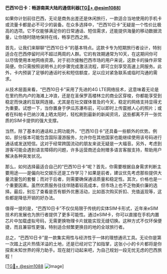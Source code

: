 **巴西10日卡：畅游南美大陆的通信利器[[TG💪+ @esim1088](https://t.me/s/esim1088)]**

如果你计划前往巴西，无论是商务出差还是休闲旅行，一款适合当地使用的手机卡或流量卡都是必不可少的装备。在众多选择中，“巴西10日卡”无疑是一个性价比极高的选项。它不仅能够满足你的日常通话、短信需求，还能提供海量的移动数据流量，让你随时随地保持在线，畅享巴西之旅。

首先，让我们来聊聊“巴西10日卡”的基本特点。这款卡专为短期旅行者设计，特别适合在巴西停留时间不超过两周的人群。它的有效期通常为10天，在这期间你可以尽情使用本地网络资源。对于初次接触巴西市场的用户来说，这款卡的操作非常简便。你只需按照说明书上的步骤完成激活流程，即可立刻享受高速上网服务。此外，卡内预装了足够的通话时长和短信额度，足以应对紧急联系或临时沟通的需求。

从技术层面来看，“巴西10日卡”采用了先进的4G LTE网络技术，这意味着无论是在里约热内卢的海滩上冲浪，还是在圣保罗高楼林立的商业区穿梭，你都能享受到稳定而快速的互联网连接。尤其是在社交媒体普及的今天，稳定的网络支持显得尤为重要。试想一下，当你置身于伊瓜苏瀑布前，可以即时上传震撼人心的照片；或者在科帕卡巴纳沙滩上晒太阳时，轻松刷到最新的新闻资讯，这些都离不开一张优质的SIM卡提供的强大支撑。

当然，除了基本的通话和上网功能外，“巴西10日卡”还具备一些额外的优势。例如，部分版本可能包含国际漫游服务，允许你在其他国家也能继续使用该号码进行通话或发送短信。这对于经常跨国流动的朋友来说无疑是一大福音。另外，考虑到游客可能会遇到语言障碍的问题，许多运营商还会附赠多语言客服支持，帮助用户解决各种突发状况。

那么，如何选择最适合自己的“巴西10日卡”呢？首先，你需要根据自身需求判断主要用途——是偏向社交娱乐还是工作学习？如果是前者，建议优先考虑那些提供大量流量包的套餐；而对于后者，则需要确保通话质量和稳定性。其次，价格也是一个重要因素。虽然优质服务往往伴随着较高成本，但市场上也不乏物美价廉的选择。最后，别忘了查看是否有额外优惠活动，比如首次购买折扣、充值返现等，这些都是降低开销的好办法。

值得一提的是，“巴西10日卡”不仅仅局限于传统的实体SIM卡形式，近年来eSIM技术的发展也为旅行者提供了更多可能性。通过eSIM卡，你可以直接在手机内置芯片中加载虚拟号码，无需更换物理卡片就能实现无缝切换。这种方式不仅环保便捷，而且兼容性更强，特别适合频繁更换目的地的全球旅行者。

总之，“巴西10日卡”是一款集实用性与经济性于一体的理想通讯工具。无论你是第一次踏上这片热情洋溢的土地，还是已经对它了如指掌，这张小小的卡片都将是你探索未知世界的得力助手。现在就行动起来吧，为自己规划一段无忧无虑的巴西旅程！

[[TG💪+ @esim1088](https://t.me/s/esim1088) ![Image](https://i.postimg.cc/4NQfJmqS/Snipaste-2025-05-13-00-14-12.png)]